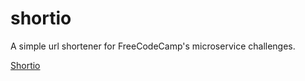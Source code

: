 # shortio
A simple url shortener for FreeCodeCamp's microservice challenges.

[Shortio](https://shortio.herokuapp.com/)
